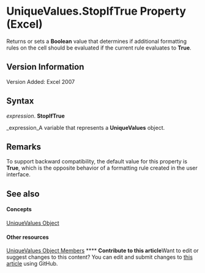 
# UniqueValues.StopIfTrue Property (Excel)

Returns or sets a  **Boolean** value that determines if additional formatting rules on the cell should be evaluated if the current rule evaluates to **True**.


## Version Information

Version Added: Excel 2007 


## Syntax

 _expression_. **StopIfTrue**

 _expression_A variable that represents a  **UniqueValues** object.


## Remarks

To support backward compatibility, the default value for this property is  **True**, which is the opposite behavior of a formatting rule created in the user interface.


## See also


#### Concepts


 [UniqueValues Object](1b8f056f-040c-7df4-8895-26a520cf6c1b.md)
#### Other resources


 [UniqueValues Object Members](53c161ba-b9ef-e052-2fd3-4c662454c5fc.md)
****   **Contribute to this article**Want to edit or suggest changes to this content? You can edit and submit changes to  [this article](https://github.com/jhershey00/VBA_Excel_Test/OpenXMLCon/articles/d739e671-af5c-d41e-4bd6-e343818afa3f.md) using GitHub.

